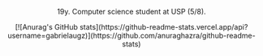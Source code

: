   <div align="center">
  <p>19y. Computer science student at USP (5/8).</p>
[![Anurag's GitHub stats](https://github-readme-stats.vercel.app/api?username=gabrielaugz)](https://github.com/anuraghazra/github-readme-stats)
